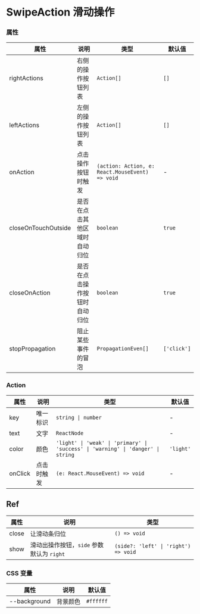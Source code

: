 # SwipeAction 滑动操作

<code src="./demos/demo1.tsx"></code>

### 属性

| 属性                | 说明                         | 类型                                            | 默认值      |
| ------------------- | ---------------------------- | ----------------------------------------------- | ----------- |
| rightActions        | 右侧的操作按钮列表           | `Action[]`                                      | `[]`        |
| leftActions         | 左侧的操作按钮列表           | `Action[]`                                      | `[]`        |
| onAction            | 点击操作按钮时触发           | `(action: Action, e: React.MouseEvent) => void` | -           |
| closeOnTouchOutside | 是否在点击其他区域时自动归位 | `boolean`                                       | `true`      |
| closeOnAction       | 是否在点击操作按钮时自动归位 | `boolean`                                       | `true`      |
| stopPropagation     | 阻止某些事件的冒泡           | `PropagationEven[]`                             | `['click']` |

### Action

| 属性    | 说明       | 类型                                                                             | 默认值    |
| ------- | ---------- | -------------------------------------------------------------------------------- | --------- |
| key     | 唯一标识   | `string \| number`                                                               | -         |
| text    | 文字       | `ReactNode`                                                                      | -         |
| color   | 颜色       | `'light' \| 'weak' \| 'primary' \| 'success' \| 'warning' \| 'danger' \| string` | `'light'` |
| onClick | 点击时触发 | `(e: React.MouseEvent) => void`                                                  | -         |

## Ref

| 属性  | 说明                                      | 类型                                 |
| ----- | ----------------------------------------- | ------------------------------------ |
| close | 让滑动条归位                              | `() => void`                         |
| show  | 滑动出操作按钮，`side` 参数默认为 `right` | `(side?: 'left' \| 'right') => void` |

### CSS 变量

| 属性         | 说明     | 默认值    |
| ------------ | -------- | --------- |
| --background | 背景颜色 | `#ffffff` |
